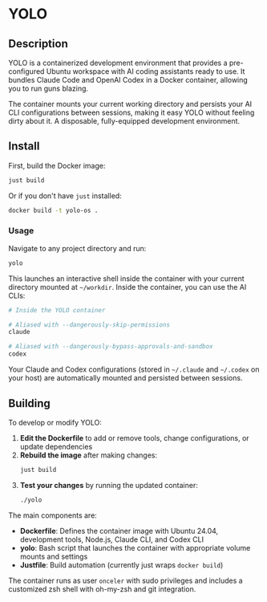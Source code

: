 # YOLO

## Description

YOLO is a containerized development environment that provides a pre-configured Ubuntu workspace with AI coding assistants ready to use. It bundles Claude Code and OpenAI Codex in a Docker container, allowing you to run guns blazing.

The container mounts your current working directory and persists your AI CLI configurations between sessions, making it easy YOLO without feeling dirty about it. A disposable, fully-equipped development environment.

## Install

First, build the Docker image:

```bash
just build
```

Or if you don't have `just` installed:

```bash
docker build -t yolo-os .
```

### Usage

Navigate to any project directory and run:

```bash
yolo
```

This launches an interactive shell inside the container with your current directory mounted at `~/workdir`. Inside the container, you can use the AI CLIs:

```bash
# Inside the YOLO container

# Aliased with --dangerously-skip-permissions
claude

# Aliased with --dangerously-bypass-approvals-and-sandbox
codex
```

Your Claude and Codex configurations (stored in `~/.claude` and `~/.codex` on your host) are automatically mounted and persisted between sessions.

## Building

To develop or modify YOLO:

1. **Edit the Dockerfile** to add or remove tools, change configurations, or update dependencies
2. **Rebuild the image** after making changes:
   ```bash
   just build
   ```
3. **Test your changes** by running the updated container:
   ```bash
   ./yolo
   ```

The main components are:
- **Dockerfile**: Defines the container image with Ubuntu 24.04, development tools, Node.js, Claude CLI, and Codex CLI
- **yolo**: Bash script that launches the container with appropriate volume mounts and settings
- **Justfile**: Build automation (currently just wraps `docker build`)

The container runs as user `onceler` with sudo privileges and includes a customized zsh shell with oh-my-zsh and git integration.

